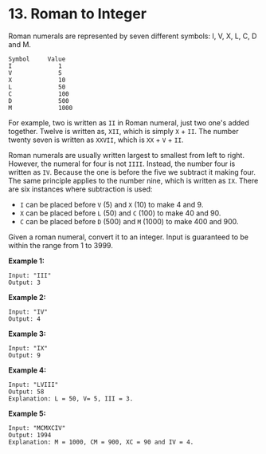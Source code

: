 # 13. Roman to Integer

Roman numerals are represented by seven different symbols: I, V, X, L, C, D and M.  

    Symbol     Value
    I             1
    V             5
    X             10
    L             50
    C             100
    D             500
    M             1000

For example, two is written as `II` in Roman numeral, just two one's added together. Twelve is written as, `XII`, which is simply `X` + `II`. The number twenty seven is written as `XXVII`, which is `XX` + `V` + `II`.

Roman numerals are usually written largest to smallest from left to right. However, the numeral for four is not `IIII`. Instead, the number four is written as `IV`. Because the one is before the five we subtract it making four. The same principle applies to the number nine, which is written as `IX`. There are six instances where subtraction is used:

*   `I` can be placed before `V` (5) and `X` (10) to make 4 and 9. 
*   `X` can be placed before `L` (50) and `C` (100) to make 40 and 90.
*   `C` can be placed before `D` (500) and `M` (1000) to make 400 and 900.

Given a roman numeral, convert it to an integer. Input is guaranteed to be within the range from 1 to 3999.

**Example 1:**  

    Input: "III"
    Output: 3 

**Example 2:**  

    Input: "IV"
    Output: 4 

**Example 3:**  

    Input: "IX"
    Output: 9

**Example 4:**  

    Input: "LVIII"
    Output: 58
    Explanation: L = 50, V= 5, III = 3.

**Example 5:**  

    Input: "MCMXCIV"
    Output: 1994
    Explanation: M = 1000, CM = 900, XC = 90 and IV = 4.

